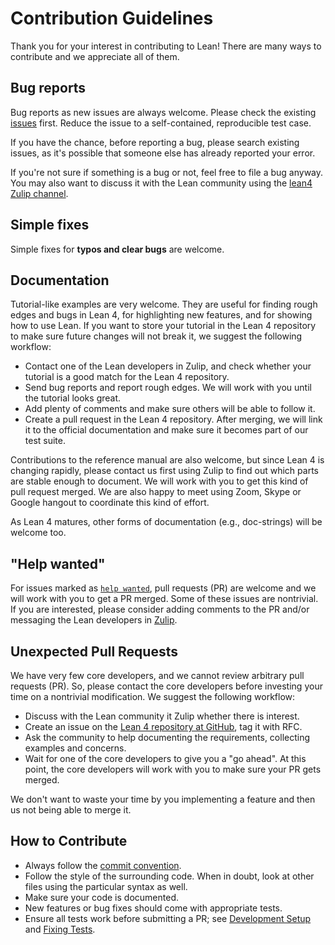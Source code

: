 # Contribution Guidelines

Thank you for your interest in contributing to Lean! There are many ways to contribute and we appreciate all of them.

## Bug reports

Bug reports as new issues are always welcome. Please check the existing [issues](https://github.com/leanprover/lean4/issues) first.
Reduce the issue to a self-contained, reproducible test case.

If you have the chance, before reporting a bug, please search existing issues, as it's possible that
someone else has already reported your error.

If you're not sure if something is a bug or not, feel free to file a bug anyway. You may also want to discuss it with the Lean
community using the [lean4 Zulip channel](https://leanprover.zulipchat.com/#narrow/stream/270676-lean4).

## Simple fixes

Simple fixes for **typos and clear bugs** are welcome.

## Documentation

Tutorial-like examples are very welcome.
They are useful for finding rough edges and bugs in Lean 4, for highlighting new features, and for showing how to use Lean.
If you want to store your tutorial in the Lean 4 repository to make sure future changes will not break it, we suggest the following workflow:
* Contact one of the Lean developers in Zulip, and check whether your tutorial is a good match for the Lean 4 repository.
* Send bug reports and report rough edges. We will work with you until the tutorial looks great.
* Add plenty of comments and make sure others will be able to follow it.
* Create a pull request in the Lean 4 repository. After merging, we will link it to the official documentation and make sure it becomes part of our test suite.

Contributions to the reference manual are also welcome, but since Lean 4 is changing rapidly, please contact us first using Zulip
to find out which parts are stable enough to document. We will work with you to get this kind of
pull request merged. We are also happy to meet using Zoom, Skype or Google hangout to coordinate this kind of effort.

As Lean 4 matures, other forms of documentation (e.g., doc-strings) will be welcome too.

## "Help wanted"

For issues marked as [`help wanted`](https://github.com/leanprover/lean4/issues?q=is%3Aissue+is%3Aopen+label%3A%22help+wanted%22), pull requests (PR) are welcome and we will work with you to get a PR merged. Some of these issues are nontrivial. If you are interested, please consider adding comments to the PR and/or messaging the Lean developers in [Zulip](https://leanprover.zulipchat.com/#).

## Unexpected Pull Requests

We have very few core developers, and we cannot review arbitrary pull requests (PR).
So, please contact the core developers before investing your time on a nontrivial modification.
We suggest the following workflow:
* Discuss with the Lean community it Zulip whether there is interest.
* Create an issue on the [Lean 4 repository at GitHub](https://github.com/leanprover/lean4/issues), tag it with RFC.
* Ask the community to help documenting the requirements, collecting examples and concerns.
* Wait for one of the core developers to give you a "go ahead". At this point, the core developers will work with you to make sure your PR gets merged.

We don't want to waste your time by you implementing a feature and then us not being able to merge it.

## How to Contribute

* Always follow the [commit convention](https://leanprover.github.io/lean4/doc/commit_convention.html).
* Follow the style of the surrounding code. When in doubt, look at other files using the particular syntax as well.
* Make sure your code is documented.
* New features or bug fixes should come with appropriate tests.
* Ensure all tests work before submitting a PR; see [Development Setup](https://leanprover.github.io/lean4/doc/make/index.html#development-setup) and [Fixing Tests](https://leanprover.github.io/lean4/doc/fixing_tests.html).
